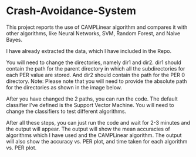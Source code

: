 # Crash-Avoidance-System
This project reports the use of CAMPLinear algorithm and compares it with other algorithms, like Neural Networks, SVM, Random Forest, and Naive Bayes.

I have already extracted the data, which I have included in the Repo.

You will need to change the directories, namely dir1 and dir2. dir1 should contain the path for the parent directory in which all the subdirectories for each PER value are stored. And dir2 should contain the path for the PER 0 directory.
Note: Please note that you will need to provide the absolute path for the directories as shown in the image below.

After you have changed the 2 paths, you can run the code. The default classifier I’ve defined is the Support Vector Machine. You will need to change the classifiers to test different algorithms.

After all these steps, you can just run the code and wait for 2-3 minutes and the output will appear. The output will show the mean accuracies of algorithms which I have used and the CAMPLinear algorithm. The output will also show the accuracy vs. PER plot, and time taken for each algorithm vs. PER plot.
